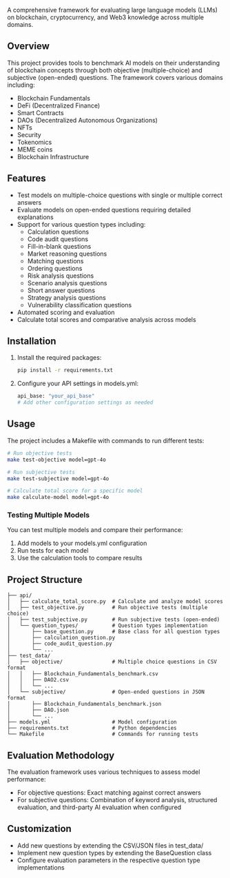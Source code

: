 A comprehensive framework for evaluating large language models (LLMs) on blockchain, cryptocurrency, and Web3 knowledge across multiple domains.

## Overview

This project provides tools to benchmark AI models on their understanding of blockchain concepts through both objective (multiple-choice) and subjective (open-ended) questions. The framework covers various domains including:

- Blockchain Fundamentals
- DeFi (Decentralized Finance)
- Smart Contracts
- DAOs (Decentralized Autonomous Organizations)
- NFTs
- Security
- Tokenomics
- MEME coins
- Blockchain Infrastructure

## Features

- Test models on multiple-choice questions with single or multiple correct answers
- Evaluate models on open-ended questions requiring detailed explanations
- Support for various question types including:
  - Calculation questions
  - Code audit questions
  - Fill-in-blank questions
  - Market reasoning questions
  - Matching questions
  - Ordering questions
  - Risk analysis questions
  - Scenario analysis questions
  - Short answer questions
  - Strategy analysis questions
  - Vulnerability classification questions
- Automated scoring and evaluation
- Calculate total scores and comparative analysis across models

## Installation

1. Install the required packages:

   ```bash
   pip install -r requirements.txt
   ```

2. Configure your API settings in models.yml:

   ```bash
   api_base: "your_api_base"
   # Add other configuration settings as needed
   ```

## Usage

The project includes a Makefile with commands to run different tests:

```bash
# Run objective tests
make test-objective model=gpt-4o

# Run subjective tests
make test-subjective model=gpt-4o

# Calculate total score for a specific model
make calculate-model model=gpt-4o
```

### Testing Multiple Models

You can test multiple models and compare their performance:

1. Add models to your models.yml configuration
2. Run tests for each model
3. Use the calculation tools to compare results

## Project Structure

```
├── api/
│   ├── calculate_total_score.py  # Calculate and analyze model scores
│   ├── test_objective.py         # Run objective tests (multiple choice)
│   ├── test_subjective.py        # Run subjective tests (open-ended)
│   └── question_types/           # Question types implementation
│       ├── base_question.py      # Base class for all question types
│       ├── calculation_question.py
│       ├── code_audit_question.py
│       └── ...
├── test_data/
│   ├── objective/                # Multiple choice questions in CSV format
│   │   ├── Blockchain_Fundamentals_benchmark.csv
│   │   ├── DAO2.csv
│   │   └── ...
│   └── subjective/               # Open-ended questions in JSON format
│       ├── Blockchain_Fundamentals_benchmark.json
│       ├── DAO.json
│       └── ...
├── models.yml                    # Model configuration
├── requirements.txt              # Python dependencies
└── Makefile                      # Commands for running tests
```

## Evaluation Methodology

The evaluation framework uses various techniques to assess model performance:

- For objective questions: Exact matching against correct answers
- For subjective questions: Combination of keyword analysis, structured evaluation, and third-party AI evaluation when configured

## Customization

- Add new questions by extending the CSV/JSON files in test_data/
- Implement new question types by extending the BaseQuestion class
- Configure evaluation parameters in the respective question type implementations